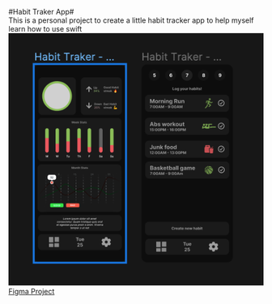 #Habit Traker App#  
This is a personal project to create a little habit tracker app to help myself learn how to use swift  
![App Desing](Desing-Screen.png)  
[Figma Project](https://www.figma.com/file/EicIID6atxhYKdW4205e1g/App-Projects?type=design&node-id=0%3A1&mode=design&t=ZtrsLRqI9rmVJvUs-1)
